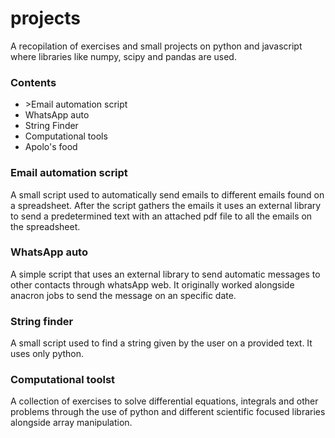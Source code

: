 <h1>projects</h1>
A recopilation of exercises and small projects on python and javascript where libraries like numpy, scipy and pandas are used.
<div>
<h3>Contents</h3>
<ul>
  <li>>Email automation script</li>
  <li>WhatsApp auto</li>
  <li>String Finder</li>
  <li>Computational tools</li>
  <li>Apolo's food</li>
</ul>
</div>
<div>
<h3>Email automation script</h3>
  A small script used to automatically send emails to different emails found on a spreadsheet.
  After the script gathers the emails it uses an external library to send a predetermined text with an attached pdf file to all the emails on the spreadsheet.
<h3>WhatsApp auto</h3>
  A simple script that uses an external library to send automatic messages to other contacts through whatsApp web.
  It originally worked alongside anacron jobs to send the message on an specific date.

<h3>String finder</h3>
  A small script used to find a string given by the user on a provided text. It uses only python.
</div>
<h3>Computational toolst</h3>
  A collection of exercises to solve differential equations, integrals and other problems through the use of python and different scientific focused libraries alongside array manipulation.

 

